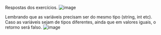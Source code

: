 Respostas dos exercícios.
![image](https://user-images.githubusercontent.com/86801366/146874639-38006292-900c-4847-9baa-4aab064f2af0.png)

Lembrando que as variáveis precisam ser do mesmo tipo (string, int etc). Caso as variáveis sejam de tipos diferentes, ainda que em valores iguais, o retorno será falso.
![image](https://user-images.githubusercontent.com/86801366/148830317-885d1c92-a05a-47dc-82b2-fdb82d0a9cf9.png)
